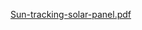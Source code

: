 
  
[Sun-tracking-solar-panel.pdf](https://github.com/sree284/M2-Embedded_Sun-Tracking-Solar-Panel/files/7632555/Sun-tracking-solar-panel.pdf)

  
  
  
  
  


